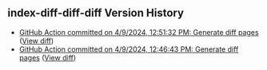## index-diff-diff-diff Version History

* [GitHub Action committed on 4/9/2024, 12:51:32 PM: Generate diff pages](https://github.com/DanGahanCGI/DanGahanCGI.github.io/commit/23379bab1382f349cc0f124cf0fe920f5302688c) ([View diff](https://github.com/DanGahanCGI/DanGahanCGI.github.io/compare/0e289027570836019d95e0d662cb64752a024afe...23379bab1382f349cc0f124cf0fe920f5302688c))
* [GitHub Action committed on 4/9/2024, 12:46:43 PM: Generate diff pages](https://github.com/DanGahanCGI/DanGahanCGI.github.io/commit/3bf39260d05bbc684b853e1490cc6c39092c35cd) ([View diff](https://github.com/DanGahanCGI/DanGahanCGI.github.io/compare/8c030498e1101eb53d549a031af88c13b9143e72...3bf39260d05bbc684b853e1490cc6c39092c35cd))
